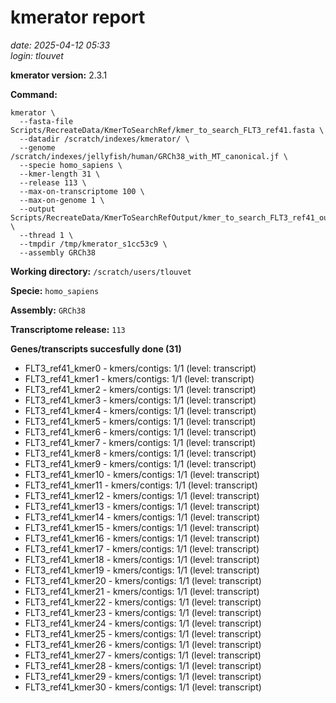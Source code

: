 # kmerator report
*date: 2025-04-12 05:33*  
*login: tlouvet*

**kmerator version:** 2.3.1

**Command:**

```
kmerator \
  --fasta-file Scripts/RecreateData/KmerToSearchRef/kmer_to_search_FLT3_ref41.fasta \
  --datadir /scratch/indexes/kmerator/ \
  --genome /scratch/indexes/jellyfish/human/GRCh38_with_MT_canonical.jf \
  --specie homo_sapiens \
  --kmer-length 31 \
  --release 113 \
  --max-on-transcriptome 100 \
  --max-on-genome 1 \
  --output Scripts/RecreateData/KmerToSearchRefOutput/kmer_to_search_FLT3_ref41_output \
  --thread 1 \
  --tmpdir /tmp/kmerator_s1cc53c9 \
  --assembly GRCh38
```

**Working directory:** `/scratch/users/tlouvet`

**Specie:** `homo_sapiens`

**Assembly:** `GRCh38`

**Transcriptome release:** `113`

**Genes/transcripts succesfully done (31)**

- FLT3_ref41_kmer0 - kmers/contigs: 1/1 (level: transcript)
- FLT3_ref41_kmer1 - kmers/contigs: 1/1 (level: transcript)
- FLT3_ref41_kmer2 - kmers/contigs: 1/1 (level: transcript)
- FLT3_ref41_kmer3 - kmers/contigs: 1/1 (level: transcript)
- FLT3_ref41_kmer4 - kmers/contigs: 1/1 (level: transcript)
- FLT3_ref41_kmer5 - kmers/contigs: 1/1 (level: transcript)
- FLT3_ref41_kmer6 - kmers/contigs: 1/1 (level: transcript)
- FLT3_ref41_kmer7 - kmers/contigs: 1/1 (level: transcript)
- FLT3_ref41_kmer8 - kmers/contigs: 1/1 (level: transcript)
- FLT3_ref41_kmer9 - kmers/contigs: 1/1 (level: transcript)
- FLT3_ref41_kmer10 - kmers/contigs: 1/1 (level: transcript)
- FLT3_ref41_kmer11 - kmers/contigs: 1/1 (level: transcript)
- FLT3_ref41_kmer12 - kmers/contigs: 1/1 (level: transcript)
- FLT3_ref41_kmer13 - kmers/contigs: 1/1 (level: transcript)
- FLT3_ref41_kmer14 - kmers/contigs: 1/1 (level: transcript)
- FLT3_ref41_kmer15 - kmers/contigs: 1/1 (level: transcript)
- FLT3_ref41_kmer16 - kmers/contigs: 1/1 (level: transcript)
- FLT3_ref41_kmer17 - kmers/contigs: 1/1 (level: transcript)
- FLT3_ref41_kmer18 - kmers/contigs: 1/1 (level: transcript)
- FLT3_ref41_kmer19 - kmers/contigs: 1/1 (level: transcript)
- FLT3_ref41_kmer20 - kmers/contigs: 1/1 (level: transcript)
- FLT3_ref41_kmer21 - kmers/contigs: 1/1 (level: transcript)
- FLT3_ref41_kmer22 - kmers/contigs: 1/1 (level: transcript)
- FLT3_ref41_kmer23 - kmers/contigs: 1/1 (level: transcript)
- FLT3_ref41_kmer24 - kmers/contigs: 1/1 (level: transcript)
- FLT3_ref41_kmer25 - kmers/contigs: 1/1 (level: transcript)
- FLT3_ref41_kmer26 - kmers/contigs: 1/1 (level: transcript)
- FLT3_ref41_kmer27 - kmers/contigs: 1/1 (level: transcript)
- FLT3_ref41_kmer28 - kmers/contigs: 1/1 (level: transcript)
- FLT3_ref41_kmer29 - kmers/contigs: 1/1 (level: transcript)
- FLT3_ref41_kmer30 - kmers/contigs: 1/1 (level: transcript)
